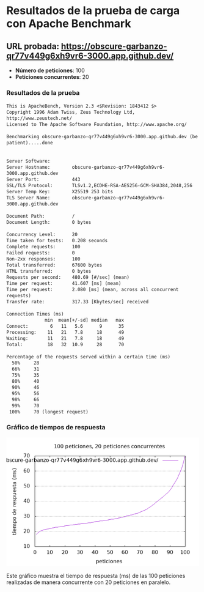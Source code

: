 # Resultados de la prueba de carga con Apache Benchmark

## URL probada: https://obscure-garbanzo-qr77v449g6xh9vr6-3000.app.github.dev/

- **Número de peticiones**: 100
- **Peticiones concurrentes**: 20

### Resultados de la prueba

```
This is ApacheBench, Version 2.3 <$Revision: 1843412 $>
Copyright 1996 Adam Twiss, Zeus Technology Ltd, http://www.zeustech.net/
Licensed to The Apache Software Foundation, http://www.apache.org/

Benchmarking obscure-garbanzo-qr77v449g6xh9vr6-3000.app.github.dev (be patient).....done


Server Software:        
Server Hostname:        obscure-garbanzo-qr77v449g6xh9vr6-3000.app.github.dev
Server Port:            443
SSL/TLS Protocol:       TLSv1.2,ECDHE-RSA-AES256-GCM-SHA384,2048,256
Server Temp Key:        X25519 253 bits
TLS Server Name:        obscure-garbanzo-qr77v449g6xh9vr6-3000.app.github.dev

Document Path:          /
Document Length:        0 bytes

Concurrency Level:      20
Time taken for tests:   0.208 seconds
Complete requests:      100
Failed requests:        0
Non-2xx responses:      100
Total transferred:      67600 bytes
HTML transferred:       0 bytes
Requests per second:    480.69 [#/sec] (mean)
Time per request:       41.607 [ms] (mean)
Time per request:       2.080 [ms] (mean, across all concurrent requests)
Transfer rate:          317.33 [Kbytes/sec] received

Connection Times (ms)
              min  mean[+/-sd] median   max
Connect:        6   11   5.6      9      35
Processing:    11   21   7.8     18      49
Waiting:       11   21   7.8     18      49
Total:         18   32  10.9     28      70

Percentage of the requests served within a certain time (ms)
  50%     28
  66%     31
  75%     35
  80%     40
  90%     46
  95%     56
  98%     66
  99%     70
 100%     70 (longest request)
```

### Gráfico de tiempos de respuesta

![Gráfico de tiempos de respuesta](resultado.png)

Este gráfico muestra el tiempo de respuesta (ms) de las 100 peticiones realizadas de manera concurrente con 20 peticiones en paralelo.
